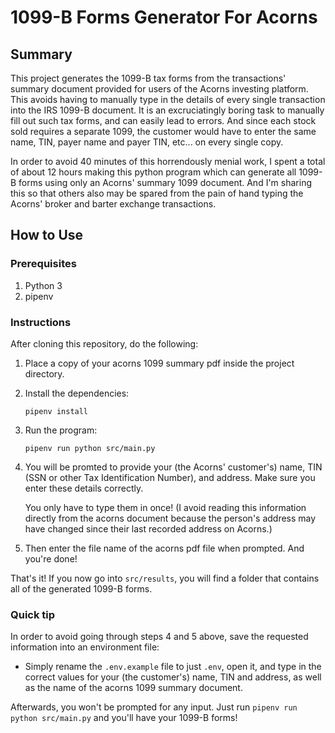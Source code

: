 # 1099-B Forms Generator For Acorns

## Summary

This project generates the 1099-B tax forms from the transactions' summary document provided for users of the Acorns investing platform. This avoids having to manually type in the details of every single transaction into the IRS 1099-B document. It is an excruciatingly boring task to manually fill out such tax forms, and can easily lead to errors. And since each stock sold requires a separate 1099, the customer would have to enter the same name, TIN, payer name and payer TIN, etc... on every single copy.

In order to avoid 40 minutes of this horrendously menial work, I spent a total of about 12 hours making this python program which can generate all 1099-B forms using only an Acorns' summary 1099 document. And I'm sharing this so that others also may be spared from the pain of hand typing the Acorns' broker and barter exchange transactions.

## How to Use

### Prerequisites

1. Python 3
2. pipenv

### Instructions

After cloning this repository, do the following:

1. Place a copy of your acorns 1099 summary pdf inside the project directory.
2. Install the dependencies:
   ```
   pipenv install
   ```
3. Run the program:
   ```
   pipenv run python src/main.py
   ```
4. You will be promted to provide your (the Acorns' customer's) name, TIN (SSN or other Tax Identification Number), and address.
   Make sure you enter these details correctly.

   You only have to type them in once!
   (I avoid reading this information directly from the acorns document because the person's address may have changed since their last recorded address on Acorns.)

5. Then enter the file name of the acorns pdf file when prompted. And you're done!

That's it! If you now go into `src/results`, you will find a folder that contains all of the generated 1099-B forms.

### Quick tip

In order to avoid going through steps 4 and 5 above, save the requested information into an environment file:

- Simply rename the `.env.example` file to just `.env`, open it, and type in the correct values for your (the customer's) name, TIN and address, as well as the name of the acorns 1099 summary document.

Afterwards, you won't be prompted for any input. Just run `pipenv run python src/main.py` and you'll have your 1099-B forms!
